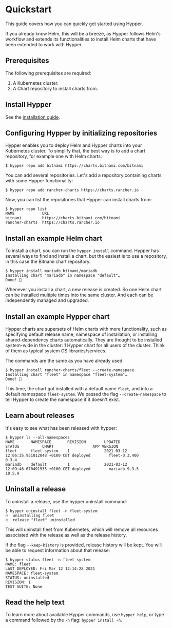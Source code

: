# Quickstart

This guide covers how you can quickly get started using Hypper.

If you already know Helm, this will be a breeze, as Hypper follows Helm's workflow
and extends its functionalities to install Helm charts that have been extended
to work with Hypper.

## Prerequisites

The following prerequisites are required:

1. A Kubernetes cluster.
1. A Chart repository to install charts from.

## Install Hypper

See the [installation guide](./installing.md).

## Configuring Hypper by initializing repositories

Hypper enables you to deploy Helm and Hypper charts into your Kubernetes
cluster. To simplify that, the best way is to add a chart repository, for
example one with Helm charts:

```terminal
$ hypper repo add bitnami https://charts.bitnami.com/bitnami
```

You can add several repositories. Let's add a repository containing charts
with some Hypper functionality:

```terminal
$ hypper repo add rancher-charts https://charts.rancher.io
```

Now, you can list the repositories that Hypper can install charts from:

```terminal
$ hypper repo list
NAME            URL
bitnami         https://charts.bitnami.com/bitnami
rancher-charts  https://charts.rancher.io
```

## Install an example Helm chart

To install a chart, you can run the `hypper install` command. Hypper has several
ways to find and install a chart, but the easiest is to use a repository, in
this case the Bitnami chart repository.

```terminal
$ hypper install mariadb bitnami/mariadb
Installing chart "mariadb" in namespace "default"…
Done! 👏
```

Whenever you install a chart, a new release is created. So one Helm chart can be
installed multiple times into the same cluster. And each can be independently
managed and upgraded.

## Install an example Hypper chart

Hypper charts are supersets of Helm charts with more functionality, such as
specifying default release name, namespace of installation, or installing
shared-dependency charts automatically.
They are thought to be installed system-wide in the cluster: 1 Hypper chart for
all users of the cluster. Think of them as typical system OS libraries/services.

The commands are the same as you have already used:

```terminal
$ hypper install rancher-charts/fleet --create-namespace
Installing chart "fleet" in namespace "fleet-system"…
Done! 👏
```

This time, the chart got installed with a default name `fleet`, and into a
default namespace  `fleet-system`. We passed the flag `--create-namespace` to
tell Hypper to create the namespace if it doesn't exist.

## Learn about releases

It's easy to see what has been released with hypper:

```terminal
$ hypper ls --all-namespaces
NAME       NAMESPACE       REVISION        UPDATED                                 STATUS          CHART                 APP VERSION
fleet      fleet-system    1               2021-03-12 12:06:35.951012048 +0100 CET deployed        fleet-0.3.400         0.3.4
mariadb    default         1               2021-03-12 12:09:46.670491535 +0100 CET deployed        mariadb-9.3.5         10.5.9
```

## Uninstall a release

To uninstall a release, use the hypper uninstall command:

```terminal
$ hypper uninstall fleet -n fleet-system
🔥  uninstalling fleet
🔥  release "fleet" uninstalled
```

This will uninstall fleet from Kubernetes, which will remove all resources
associated with the release as well as the release history.

If the flag `--keep-history` is provided, release history will be kept. You will
be able to request information about that release:

```terminal
$ hypper status fleet -n fleet-system
NAME: fleet
LAST DEPLOYED: Fri Mar 12 12:14:28 2021
NAMESPACE: fleet-system
STATUS: uninstalled
REVISION: 1
TEST SUITE: None
```

## Read the help text

To learn more about available Hypper commands, use `hypper help`, or type a
command followed by the `-h` flag: `hypper install -h`.
